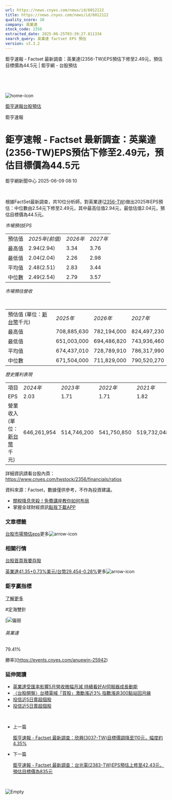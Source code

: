 ```yaml
---
url: https://news.cnyes.com/news/id/6012122
title: https://news.cnyes.com/news/id/6012122
quality_score: 10
company: 英業達
stock_code: 2356
extracted_date: 2025-06-25T03:39:27.811334
search_query: 英業達 factset EPS 預估
version: v3.3.2
---
```


鉅亨速報 - Factset 最新調查：英業達(2356-TW)EPS預估下修至2.49元，預估目標價為44.5元 | 鉅亨網 - 台股預估

‌

‌

![home-icon](/assets/icons/breadCrumb/symbol-icon-home.svg)

[鉅亨速報](/news/cat/anue_live)[台股預估](/news/cat/tw_forecast)

鉅亨速報

# 鉅亨速報 - Factset 最新調查：英業達(2356-TW)EPS預估下修至2.49元，預估目標價為44.5元

鉅亨網新聞中心 2025-06-09 08:10

‌

根據FactSet最新調查，共10位分析師，對英業達([2356-TW](https://www.cnyes.com/twstock/2356))做出2025年EPS預估：中位數由2.54元下修至2.49元，其中最高估值2.94元，最低估值2.04元，預估目標價為44.5元。

*市場預估EPS*

|  |  |  |  |
| --- | --- | --- | --- |
| 預估值 | *2025年(前值)* | *2026年* | *2027年* |
| 最高值 | 2.94(2.94) | 3.34 | 3.76 |
| 最低值 | 2.04(2.04) | 2.26 | 2.98 |
| 平均值 | 2.48(2.51) | 2.83 | 3.44 |
| 中位數 | 2.49(2.54) | 2.79 | 3.57 |

*市場預估營收*

‌

|  |  |  |  |
| --- | --- | --- | --- |
| 預估值 (單位：[新台幣](https://invest.cnyes.com/forex/detail/usdtwd)千元) | *2025年* | *2026年* | *2027年* |
| 最高值 | 708,885,630 | 782,194,000 | 824,497,230 |
| 最低值 | 651,003,000 | 694,486,820 | 743,936,460 |
| 平均值 | 674,437,010 | 728,789,910 | 786,317,990 |
| 中位數 | 671,504,000 | 711,829,000 | 790,520,270 |

*歷史獲利表現*

|  |  |  |  |  |
| --- | --- | --- | --- | --- |
| 項目 | *2024年* | *2023年* | *2022年* | *2021年* |
| EPS | 2.03 | 1.71 | 1.71 | 1.82 |
| 營業收入 (單位：[新台幣](https://invest.cnyes.com/forex/detail/usdtwd)千元) | 646,261,954 | 514,746,200 | 541,750,850 | 519,732,048 |

詳細資訊請看台股內頁：  
<https://www.cnyes.com/twstock/2356/financials/ratios>

資料來源：Factset，數據僅供參考，不作為投資建議。

* [關稅降息夾殺！免費講座教你如何布局](https://www.rsc.com.tw/Cnyes_RSC/SeminarBooking2025InvestmentOutlook.aspx?utm_source=anue&utm_medium=usstocks_end)
* 掌握全球財經資訊[點我下載APP](http://www.cnyes.com/app/?utm_source=mweb&utm_medium=HamMenuBanner&utm_campaign=fixed&utm_content=entr)

### 文章標籤

[台股](https://news.cnyes.com/tag/台股 "台股")[市場預估](https://news.cnyes.com/tag/市場預估 "市場預估")[eps](https://news.cnyes.com/tag/eps "eps")更多![arrow-icon](/assets/icons/arrows/arrow-down.svg)

### 相關行情

[台股首頁](https://www.cnyes.com/twstock)[我要存股](https://supr.link/8OHaU)

[英業達41.35+0.73%](https://www.cnyes.com/twstock/2356)[美元/台幣29.454-0.28%](https://invest.cnyes.com/forex/detail/USDTWD)更多![arrow-icon](/assets/icons/arrows/arrow-down.svg)

### 鉅亨贏指標

[了解更多](https://events.cnyes.com/anuewin-25942)

#定海雙針

[![偏弱](/assets/icons/win-indicator/short.svg)

###### 英業達

79.41%

勝率](https://events.cnyes.com/anuewin-25942)

### 延伸閱讀

* [英業達受匯率影響5月營收微幅月減 持續看好AI伺服器成長動能](/news/id/6010365)
* [〈台股開盤〉台積電喊「買股」激勵漲近3% 指數漲逾300點站回月線](/news/id/6006095)
* [投信近5日賣超個股](/news/id/6005952)
* [投信近5日賣超個股](/news/id/6004242)

‌

* 上一篇

  [鉅亨速報 - Factset 最新調查：欣興(3037-TW)目標價調降至110元，幅度約4.35%](/news/id/6012753)
* 下一篇

  [鉅亨速報 - Factset 最新調查：台光電(2383-TW)EPS預估上修至42.43元，預估目標價為835元](/news/id/6011277)

‌

![Empty](/assets/icons/skeleton/empty-image.svg)

‌